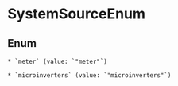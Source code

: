 
# SystemSourceEnum

## Enum


    * `meter` (value: `"meter"`)

    * `microinverters` (value: `"microinverters"`)



